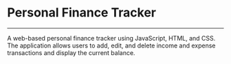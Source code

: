 # Personal Finance Tracker  
---------------------------------------------------------------------------------------------------------------------------------------------------------------------------------
A web-based personal finance tracker using JavaScript, HTML, and CSS. The application allows users to add, edit, and delete income and expense transactions and display the current balance. 







